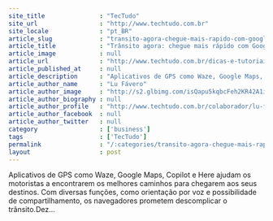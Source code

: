 ```yaml
---
site_title               : "TecTudo"
site_url                 : "http://www.techtudo.com.br"
site_locale              : "pt_BR"
article_slug             : "transito-agora-chegue-mais-rapido-com-google-maps-waze-copilot-e-here"
article_title            : "Trânsito agora: chegue mais rápido com Google Maps, Waze, Copilot e Here"
article_image            : null
article_url              : "http://www.techtudo.com.br/dicas-e-tutoriais/noticia/2014/01/transito-agora-chegue-mais-rapido-com-google-maps-waze-copilot-e-here.html"
article_published_at     : null
article_description      : "Aplicativos de GPS como Waze, Google Maps, Copilot e Here ajudam os motoristas a encontrarem os melhores caminhos para chegarem aos seus destinos. Com diversas funções, como orientação por voz e possibilidade de compartilhamento, os navegadores prometem descomplicar o trânsito.Dez..."
article_author_name      : "Lu Fávero"
article_author_image     : "http://s2.glbimg.com/isQapu5kqbcFeh2KR42A1igKm7w=/30x30/s2.glbimg.com/9ZHtewuhnGGrfrZbVVOiAf1FxJo=/140x140/s.glbimg.com/po/tt2/f/original/2013/11/12/lu_favero.jpg"
article_author_biography : null
article_author_profile   : "http://www.techtudo.com.br/colaborador/lu-favero.html"
article_author_facebook  : null
article_author_twitter   : null
category                 : ['business']
tags                     : ['TecTudo']
permalink                : "/:categories/transito-agora-chegue-mais-rapido-com-google-maps-waze-copilot-e-here/"
layout                   : post
---
```


Aplicativos de GPS como Waze, Google Maps, Copilot e Here ajudam os motoristas a encontrarem os melhores caminhos para chegarem aos seus destinos. Com diversas funções, como orientação por voz e possibilidade de compartilhamento, os navegadores prometem descomplicar o trânsito.Dez...

